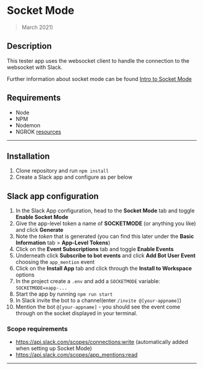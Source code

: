 # Socket Mode

> March 2021)

## Description

This tester app uses the websocket client to handle the connection to the websocket with Slack.

Further information about socket mode can be found [Intro to Socket Mode](https://api.slack.com/apis/connections/socket)

## Requirements

- Node
- NPM
- Nodemon
- NGROK [resources]()

---

## Installation

1. Clone repository and run `npm install`
2. Create a Slack app and configure as per below

## Slack app configuration

1. In the Slack App configuration, head to the **Socket Mode** tab and toggle **Enable Socket Mode**
2. Give the app-level token a name of **SOCKETMODE** (or anything you like) and click **Generate**
3. Note the _token_ that is generated (you can find this later under the **Basic Information** tab > **App-Level Tokens**)
4. Click on the **Event Subscriptions** tab and toggle **Enable Events**
5. Underneath click **Subscribe to bot events** and click **Add Bot User Event** choosing the `app_mention` event
6. Click on the **Install App** tab and click through the **Install to Workspace** options
7. In the project create a `.env` and add a `SOCKETMODE` variable: `SOCKETMODE=xapp-...`
8. Start the app by running `npm run start`
9. In Slack invite the bot to a channel(enter `/invite @[your-appname]`)
10. Mention the bot `@[your-appname]` - you should see the event come through on the socket displayed in your terminal.

### Scope requirements

- https://api.slack.com/scopes/connections:write (automatically added when setting up Socket Mode)
- https://api.slack.com/scopes/app_mentions:read

---
